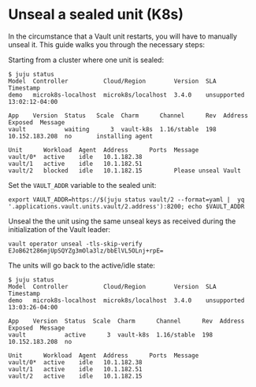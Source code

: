 # Unseal a sealed unit (K8s)

In the circumstance that a Vault unit restarts, you will have to manually unseal it. This guide walks you through the necessary steps:

Starting from a cluster where one unit is sealed:
```
$ juju status
Model  Controller          Cloud/Region        Version  SLA          Timestamp
demo   microk8s-localhost  microk8s/localhost  3.4.0    unsupported  13:02:12-04:00

App    Version  Status   Scale  Charm      Channel      Rev  Address         Exposed  Message
vault           waiting      3  vault-k8s  1.16/stable  198  10.152.183.208  no       installing agent

Unit      Workload  Agent  Address      Ports  Message
vault/0*  active    idle   10.1.182.38         
vault/1   active    idle   10.1.182.51         
vault/2   blocked   idle   10.1.182.15         Please unseal Vault
```

Set the `VAULT_ADDR` variable to the sealed unit:

```
export VAULT_ADDR=https://$(juju status vault/2 --format=yaml |  yq '.applications.vault.units.vault/2.address'):8200; echo $VAULT_ADDR
```

Unseal the the unit using the same unseal keys as received during the initialization of the Vault leader:

```
vault operator unseal -tls-skip-verify EJoB62t286mjUpSQYZg3mOla3lz/bbElVL5OLnj+rpE=
```

The units will go back to the active/idle state:

```
$ juju status
Model  Controller          Cloud/Region        Version  SLA          Timestamp
demo   microk8s-localhost  microk8s/localhost  3.4.0    unsupported  13:03:26-04:00

App    Version  Status  Scale  Charm      Channel      Rev  Address         Exposed  Message
vault           active      3  vault-k8s  1.16/stable  198  10.152.183.208  no       

Unit      Workload  Agent  Address      Ports  Message
vault/0*  active    idle   10.1.182.38         
vault/1   active    idle   10.1.182.51         
vault/2   active    idle   10.1.182.15
```
